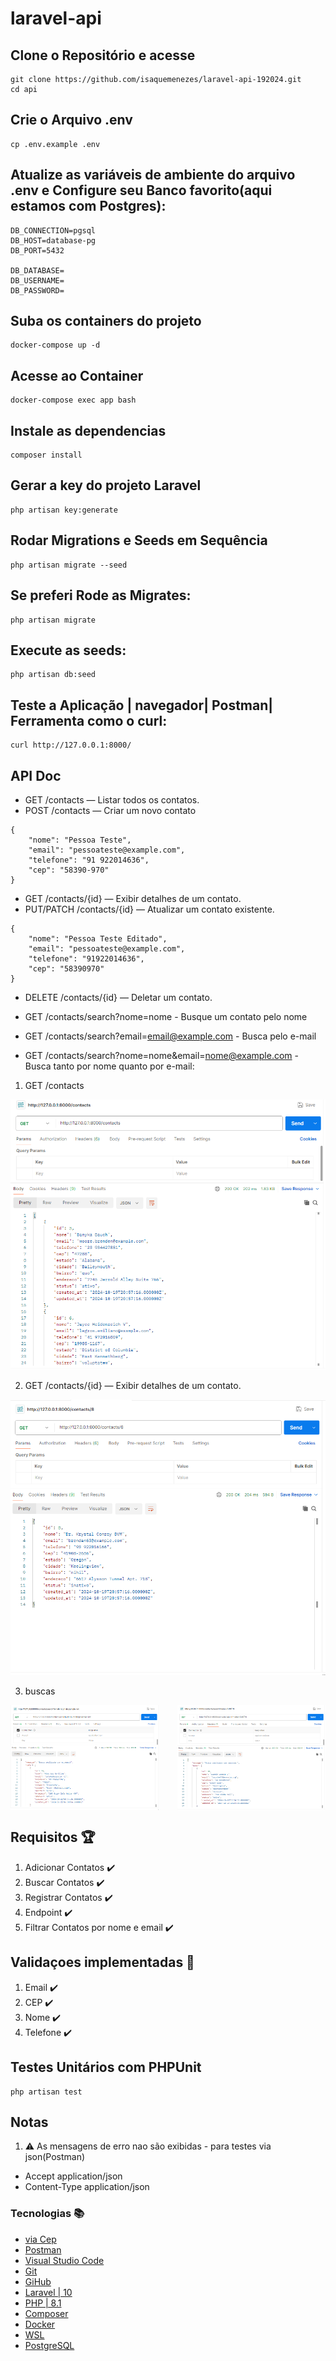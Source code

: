 # laravel-api

## Clone o Repositório e acesse 
```
git clone https://github.com/isaquemenezes/laravel-api-192024.git
cd api
```

## Crie o Arquivo .env
```
cp .env.example .env
```

## Atualize as variáveis de ambiente do arquivo .env e Configure seu Banco favorito(aqui estamos com Postgres):
```
DB_CONNECTION=pgsql
DB_HOST=database-pg
DB_PORT=5432

DB_DATABASE=
DB_USERNAME=
DB_PASSWORD=
``` 
## Suba os containers do projeto
```
docker-compose up -d
```
## Acesse ao Container
```
docker-compose exec app bash
```
## Instale as dependencias
```
composer install
```

## Gerar a key do projeto Laravel
```
php artisan key:generate
```

## Rodar Migrations e Seeds em Sequência
```
php artisan migrate --seed
```

## Se preferi Rode as Migrates:
```
php artisan migrate
```

## Execute as seeds:
```
php artisan db:seed 
```


## Teste a Aplicação | navegador| Postman| Ferramenta como o curl:
```
curl http://127.0.0.1:8000/
```
## API Doc
- GET /contacts — Listar todos os contatos.
- POST /contacts — Criar um novo contato
```
{
    "nome": "Pessoa Teste",
    "email": "pessoateste@example.com",
    "telefone": "91 922014636",
    "cep": "58390-970"
}
```
- GET /contacts/{id} — Exibir detalhes de um contato.
- PUT/PATCH /contacts/{id} — Atualizar um contato existente.
```
{
    "nome": "Pessoa Teste Editado",
    "email": "pessoateste@example.com",
    "telefone": "91922014636",
    "cep": "58390970"   
}
```
- DELETE /contacts/{id} — Deletar um contato.

- GET /contacts/search?nome=nome - Busque um contato pelo nome
- GET /contacts/search?email=email@example.com - Busca pelo e-mail
- GET /contacts/search?nome=nome&email=nome@example.com - Busca tanto por nome quanto por e-mail:


1. GET /contacts
<img src="/preview/getContacts.png">

2. GET /contacts/{id} — Exibir detalhes de um contato.
<img src="/preview/getContactsId.png">

3. buscas
<div style="display: flex; justify-content: space-between;">
  <img src="/preview/searchEmail.png" alt="" style="width: 47%;">
  <img src="/preview/searchNome.png" alt="" style="width: 47%;">
</div>

## Requisitos :trophy:

1. Adicionar Contatos :heavy_check_mark: <br> 
2. Buscar Contatos :heavy_check_mark: <br>
3. Registrar Contatos :heavy_check_mark: <br>
4. Endpoint :heavy_check_mark: <br>
5. Filtrar Contatos por nome e email :heavy_check_mark: <br>

## Validaçoes implementadas 🚀

1. Email :heavy_check_mark: <br> 
2. CEP :heavy_check_mark: <br>
3. Nome :heavy_check_mark: <br>
4. Telefone :heavy_check_mark: <br>

## Testes Unitários com PHPUnit
```
php artisan test
```


## Notas
1. :warning: As mensagens de erro nao são exibidas - para testes via json(Postman) 
- Accept application/json
- Content-Type application/json

### Tecnologias :books:

- [via Cep](https://viacep.com.br/)
- [Postman](https://www.postman.com/)
- [Visual Studio Code](https://code.visualstudio.com/)
- [Git](https://git-scm.com/)
- [GiHub](https://github.com/)
- [Laravel | 10](https://laravel.com/)
- [PHP | 8.1 ](https://www.php.net/)
- [Composer](https://getcomposer.org/)
- [Docker](https://docs.docker.com//)
- [WSL](https://learn.microsoft.com/pt-br/windows/wsl/install/)
- [PostgreSQL](https://www.postgresql.org/)

